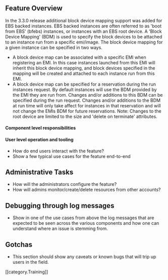 ## Feature Overview
In the 3.3.0 release additional block device mapping support was added for EBS backed instances. EBS backed instances are often referred to as 'boot from EBS' (bfebs) instances, or instances with an EBS root device.
A 'Block Device Mapping' (BDM) is used to specify the block devices to be attached to an instance run from a specific emi/image. The block device mapping for a given instance can be specified in two ways. 
* A block device map can be associated with a specific EMI when registering an EMI. In this case instances launched from this EMI will inherit this block device mapping, and block devices specified in the mapping will be created and attached to each instance run from this EMI. 
* A block device map can be specified for a reservation during the run instances request. By default instances will use the BDM provided by the EMI they are run from. Changes and/or additions to this BDM can be specified during the run request. Changes and/or additions to the BDM at run time will only take affect for instances in that reservation and will not change the EMIs BDM for future reservations. Note: Changes to the root device are limited to the size and 'delete on terminate' attributes. 
 
#### Component level responsibilities


#### User level operation and tooling
* How do end users interact with the feature?
* Show a few typical use cases for the feature end-to-end

## Administrative Tasks
* How will the administrators configure the feature?
* How will admins monitor/create/delete resources from other accounts?

## Debugging through log messages
* Show in one of the use cases from above the log messages that are expected to be seen across the various components and how one can understand where an issue is stemming from.

## Gotchas
* This section should show any caveats or known bugs that will trip up users in the field.

[[category.Training]]